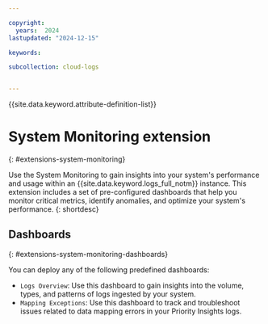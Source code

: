 ```yaml
---

copyright:
  years:  2024
lastupdated: "2024-12-15"

keywords:

subcollection: cloud-logs


---
```


{{site.data.keyword.attribute-definition-list}}


# System Monitoring extension
{: #extensions-system-monitoring}

Use the System Monitoring to gain insights into your system's performance and usage within an {{site.data.keyword.logs_full_notm}} instance. This extension includes a set of pre-configured dashboards that help you monitor critical metrics, identify anomalies, and optimize your system's performance.
{: shortdesc}


## Dashboards
{: #extensions-system-monitoring-dashboards}

You can deploy any of the following predefined dashboards:
- `Logs Overview`: Use this dashboard to gain insights into the volume, types, and patterns of logs ingested by your system.
- `Mapping Exceptions`: Use this dashboard to track and troubleshoot issues related to data mapping errors in your Priority Insights logs.
